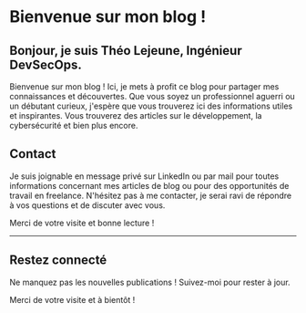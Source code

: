 # Bienvenue sur mon blog !

## Bonjour, je suis Théo Lejeune, Ingénieur DevSecOps.

Bienvenue sur mon blog ! Ici, je mets à profit ce blog pour partager mes connaissances et découvertes. Que vous soyez un professionnel aguerri ou un débutant curieux, j'espère que vous trouverez ici des informations utiles et inspirantes. Vous trouverez des articles sur le développement, la cybersécurité et bien plus encore.

## Contact

Je suis joignable en message privé sur LinkedIn ou par mail pour toutes informations concernant mes articles de blog ou pour des opportunités de travail en freelance. N'hésitez pas à me contacter, je serai ravi de répondre à vos questions et de discuter avec vous.

Merci de votre visite et bonne lecture !

---

## Restez connecté

Ne manquez pas les nouvelles publications ! Suivez-moi pour rester à jour.

Merci de votre visite et à bientôt !